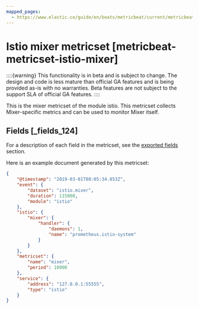 ```yaml
---
mapped_pages:
  - https://www.elastic.co/guide/en/beats/metricbeat/current/metricbeat-metricset-istio-mixer.html
---
```


# Istio mixer metricset [metricbeat-metricset-istio-mixer]

::::{warning}
This functionality is in beta and is subject to change. The design and code is less mature than official GA features and is being provided as-is with no warranties. Beta features are not subject to the support SLA of official GA features.
::::


This is the mixer metricset of the module istio. This metricset collects Mixer-specific metrics and can be used to monitor Mixer itself.

## Fields [_fields_124]

For a description of each field in the metricset, see the [exported fields](/reference/metricbeat/exported-fields-istio.md) section.

Here is an example document generated by this metricset:

```json
{
    "@timestamp": "2019-03-01T08:05:34.853Z",
    "event": {
        "dataset": "istio.mixer",
        "duration": 115000,
        "module": "istio"
    },
    "istio": {
        "mixer": {
            "handler": {
                "daemons": 1,
                "name": "prometheus.istio-system"
            }
        }
    },
    "metricset": {
        "name": "mixer",
        "period": 10000
    },
    "service": {
        "address": "127.0.0.1:55555",
        "type": "istio"
    }
}
```


